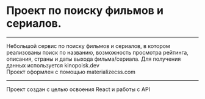 # Проект по поиску фильмов и сериалов. 
---

Небольшой сервис по поиску фильмов и сериалов, в котором реализованы поиск по названию, возможность просмотра рейтинга, описания, страны и даты выхода фильма/сериала. 
Для получения данных используется kinopoisk.dev  
Проект оформлен с помощью materializecss.com

---
Проект создан с целью освоения React и работы с API

